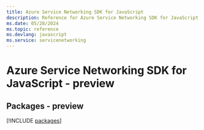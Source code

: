 ```yaml
---
title: Azure Service Networking SDK for JavaScript
description: Reference for Azure Service Networking SDK for JavaScript
ms.date: 05/28/2024
ms.topic: reference
ms.devlang: javascript
ms.service: servicenetworking
---
```

# Azure Service Networking SDK for JavaScript - preview
## Packages - preview
[!INCLUDE [packages](service-networking-index.md)]